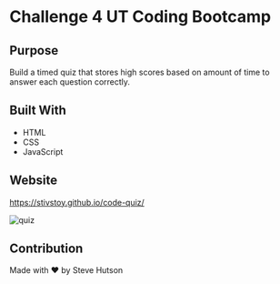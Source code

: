 # Challenge 4 UT Coding Bootcamp

## Purpose
Build a timed quiz that stores high scores based on amount of time to answer each question correctly.

## Built With
* HTML
* CSS
* JavaScript

## Website
https://stivstoy.github.io/code-quiz/

![quiz](https://user-images.githubusercontent.com/87504797/132140507-57f2d020-957a-4915-9447-d408cbefd1f1.jpg)

## Contribution
Made with ❤️ by Steve Hutson